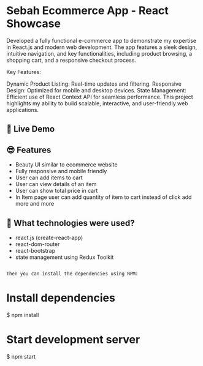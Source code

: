 # Sebah  Ecommerce App - React Showcase

Developed a fully functional e-commerce app to demonstrate my expertise in React.js and modern web development. The app features a sleek design, intuitive navigation, and key functionalities, including product browsing, a shopping cart, and a responsive checkout process.

Key Features:

Dynamic Product Listing: Real-time updates and filtering.
Responsive Design: Optimized for mobile and desktop devices.
State Management: Efficient use of React Context API for seamless performance.
This project highlights my ability to build scalable, interactive, and user-friendly web applications.

## 📌 Live Demo


## 😎 Features

- Beauty UI similar to ecommerce website
- Fully responsive and mobile friendly
- User can add items to cart
- User can view details of an item
- User can show total price in cart
- In Item page user can add quantity of item to cart instead of click add more and more 

## 🚀 What technologies were used?

- react.js (create-react-app)
- react-dom-router
- react-bootstrap
- state management using Redux Toolkit

```

Then you can install the dependencies using NPM:

```
# Install dependencies
$ npm install

# Start development server
$ npm start
